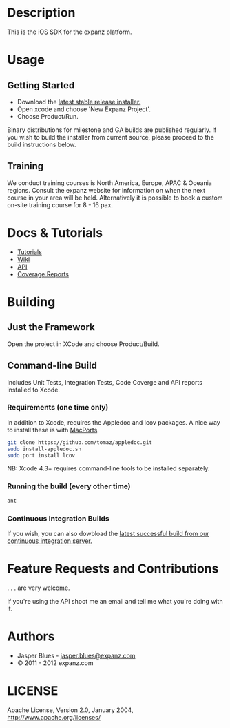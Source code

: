 # Description

This is the iOS SDK for the expanz platform.

# Usage

## Getting Started

* Download the <a href="http://www.expanz.com/expanz-Client-SDK-for-Apple-iOS/">latest stable release installer.</a>
* Open xcode and choose 'New Expanz Project'.
* Choose Product/Run.

Binary distributions for milestone and GA builds are published regularly. If you wish to build the installer from
current source, please proceed to the build instructions below.

## Training

We conduct training courses is North America, Europe, APAC & Oceania regions. Consult the expanz website for
information on when the next course in your area will be held. Alternatively it is possible to book a custom on-site
training course for 8 - 16 pax.

# Docs & Tutorials

* <a href="">Tutorials</a>
* <a href="https://github.com/expanz/expanz-iOS-SDK/wiki">Wiki</a>
* <a href="http://expanz.github.com/expanz-iOS-SDK/api/index.html">API</a>
* <a href="http://expanz.github.com/expanz-iOS-SDK/coverage/index.html">Coverage Reports</a>

# Building

## Just the Framework

Open the project in XCode and choose Product/Build.

## Command-line Build

Includes Unit Tests, Integration Tests, Code Coverge and API reports installed to Xcode.

### Requirements (one time only)

In addition to Xcode, requires the Appledoc and lcov packages. A nice way to install these is with
<a href="http://www.macports.org/install.php">MacPorts</a>.

```sh
git clone https://github.com/tomaz/appledoc.git
sudo install-appledoc.sh
sudo port install lcov
```

NB: Xcode 4.3+ requires command-line tools to be installed separately.

### Running the build (every other time)

```sh
ant
```

### Continuous Integration Builds

If you wish, you can also dowbload the 
<a href="https://github.com/expanz/expanz-iOS-SDK/blob/gh-pages/installer/expanz-iOS-SDK-Installer.mpkg?raw=true">
latest successful build from our continuous integration server.</a>

# Feature Requests and Contributions

. . . are very welcome.

If you're using the API shoot me an email and tell me what you're doing with it.

# Authors

* Jasper Blues - jasper.blues@expanz.com
* © 2011 - 2012 expanz.com

# LICENSE

Apache License, Version 2.0, January 2004, http://www.apache.org/licenses/

